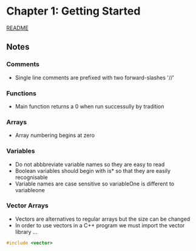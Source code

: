 # Chapter 1: Getting Started

[README](../README.md)

## Notes

### Comments
- Single line comments are prefixed with two forward-slashes '//'

### Functions
- Main function returns a 0 when run successully by tradition

### Arrays
- Array numbering begins at zero

### Variables
- Do not abbbreviate variable names so they are easy to read
- Boolean variables should begin with is* so that they are easily recognisable
- Variable names are case sensitive so variableOne is different to variableone

### Vector Arrays
- Vectors are alternatives to regular arrays but the size can be changed
- In order to use vectors in a C++ program we must import the vector library ...
``` cpp
#include <vector>
```
